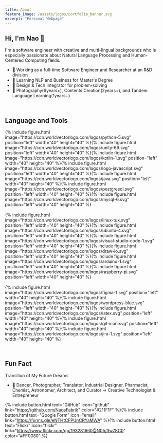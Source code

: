 ```yaml
---
title: About 
feature_image: /assets/logos/portfolio_bannar.svg
excerpt: "Personal Webpage"
---
```


## Hi, I'm Nao 👋
I'm a software engineer with creative and multi-lingual backgrounds who is especially passionate about Natural Language Processing and Human-Centered Computing fields. 

- 🦊 Working as a full-time Software Engineer and Researcher at an R&D division 
- 🚀 Learning NLP and Business for Master's Degree
- 🎨 Design & Tech Integrator for problem-solving
- 🌱 Photography(6years+), Contents Creation(2years+), and Tandem Language Learning(1years+)

<br>

## Language and Tools
<p>
{% include figure.html image="https://cdn.worldvectorlogo.com/logos/python-5.svg" position="left" width="40" height="40" %}{% include figure.html image="https://cdn.worldvectorlogo.com/logos/unity-69.svg" position="left" width="40" height="40" %}{% include figure.html image="https://cdn.worldvectorlogo.com/logos/kotlin-1.svg" position="left" width="40" height="40" %}{% include figure.html image="https://cdn.worldvectorlogo.com/logos/logo-javascript.svg" position="left" width="40" height="40" %}{% include figure.html image="https://cdn.worldvectorlogo.com/logos/java.svg" position="left" width="40" height="40" %}{% include figure.html image="https://cdn.worldvectorlogo.com/logos/postgresql.svg" position="left" width="40" height="40" %}{% include figure.html image="https://cdn.worldvectorlogo.com/logos/mysql-6.svg" position="left" width="40" height="40" %}
<br>  
<br>  
{% include figure.html image="https://cdn.worldvectorlogo.com/logos/linux-tux.svg" position="left" width="40" height="40" %}{% include figure.html image="https://cdn.worldvectorlogo.com/logos/ubuntu-4.svg" position="left" width="40" height="40" %}{% include figure.html image="https://cdn.worldvectorlogo.com/logos/visual-studio-code-1.svg" position="left" width="40" height="40" %}{% include figure.html image="https://cdn.worldvectorlogo.com/logos/draw-io.svg" position="left" width="40" height="40" %}{% include figure.html image="https://cdn.worldvectorlogo.com/logos/arduino-1.svg" position="left" width="40" height="40" %}{% include figure.html image="https://cdn.worldvectorlogo.com/logos/raspberry-pi.svg" position="left" width="40" height="40" %}
<br>  
<br>  
{% include figure.html image="https://cdn.worldvectorlogo.com/logos/figma-1.svg" position="left" width="40" height="40" %}{% include figure.html image="https://cdn.worldvectorlogo.com/logos/wordpress-blue.svg" position="left" width="40" height="40" %}{% include figure.html image="https://cdn.worldvectorlogo.com/logos/latex.svg" position="left" width="40" height="40" %}{% include figure.html image="https://cdn.worldvectorlogo.com/logos/git-icon.svg" position="left" width="40" height="40" %}{% include figure.html image="https://cdn.worldvectorlogo.com/logos/jira-1.svg" position="left" width="40" height="40" %}
</p>

<br>

## Fun Fact
Transition of My Future Dreams
- 🦄 Dancer, Photographer, Translator, Industrial Designer, Pharmacist, Chemist, Astronomer, Architect, and Curator -> Creative Technologist & Entrepreneur

{% include button.html text="GitHub" icon="github" link="https://github.com/NaosFabrik" color="#211F1F" %}{% include button.html text="Google Form" icon="email" link="https://forms.gle/eNTHtCFPUnCRYaMWA" %}{% include button.html text="Flickr" icon="flickr" link="https://www.flickr.com/gp/193281660@N05/3w78C0" color="#FF0080" %}
